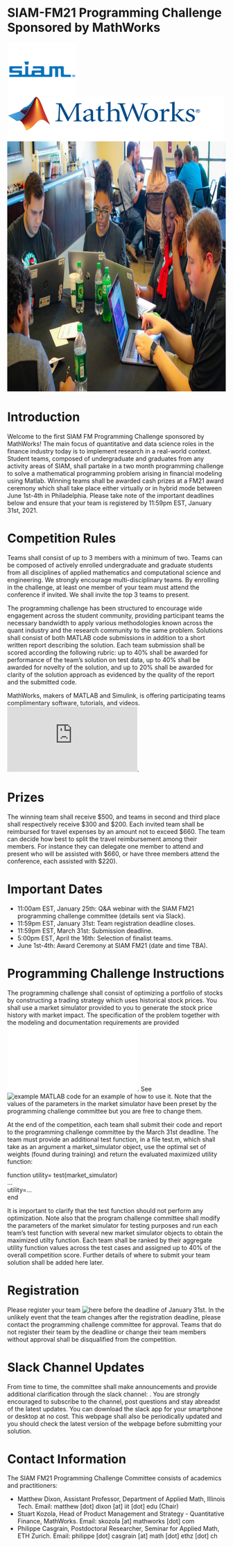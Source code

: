 # SIAM-FM21 Programming Challenge Sponsored by MathWorks


<p float="right">
  <img src="SIAM.png" width="160" height="120"/>
  <img src="MathWorks.png" width="500" height="100" /> 
  <img src="TeamPhoto.jpg" width="1024" height="575"/>
</p>


# Introduction

Welcome to the first SIAM FM Programming Challenge sponsored by MathWorks! The main focus of quantitative and data science roles in the finance industry today is to implement research in a real-world context. Student teams, composed of undergraduate and graduates from any activity areas of SIAM, shall partake in a two month programming challenge to solve a mathematical programming problem arising in financial modeling using Matlab. Winning teams shall be awarded cash prizes at a FM21 award ceremony which shall take place either virtually or in hybrid mode between June 1st-4th in Philadelphia. Please take note of the important deadlines below and ensure that your team is registered by 11:59pm EST, January 31st, 2021. 


# Competition Rules 

Teams shall consist of up to 3 members with a minimum of two. Teams can be composed of actively enrolled undergraduate and graduate students from all disciplines of applied mathematics and computational science and engineering. We strongly encourage multi-disciplinary teams. By enrolling in the challenge, at least one member of your team must attend the conference if invited. We shall invite the top 3 teams to present. 

The programming challenge has been structured to encourage wide engagement across the student community, providing participant teams the necessary bandwidth to apply various methodologies known across the quant industry and the research community to the same problem. Solutions shall consist of both MATLAB code submissions in addition to a short written report describing the solution. Each team submission shall be scored according the following rubric: up to 40% shall be awarded for performance of the team’s solution on test data, up to 40% shall be awarded for novelty of the solution, and up to 20% shall be awarded for clarity of the solution approach as evidenced by the quality of the report and the submitted code.

MathWorks, makers of MATLAB and Simulink, is offering participating teams complimentary software, tutorials, and videos.
![Find out more about how technical computing and Model-Based Design can help you compete](https://www.mathworks.com/academia/student-competitions/siam-financial-mathematics-and-engineering-student-programming-competition.html
).


# Prizes

The winning team shall receive $500, and teams in second and third place shall respectively receive $300 and $200. Each invited team shall be reimbursed for travel expenses by an amount not to exceed $660. The team can decide how best to split the travel reimbursement among their members. For instance they can delegate one member to attend and present who will be assisted with $660, or have three members attend the conference, each assisted with $220). 

# Important Dates 

- 11:00am EST, January 25th: Q&A webinar with the SIAM FM21 programming challenge committee (details sent via Slack). 
- 11:59pm EST, January 31st: Team registration deadline closes.
- 11:59pm EST, March 31st: Submission deadline.
- 5:00pm EST, April the 16th: Selection of finalist teams. 
- June 1st-4th: Award Ceremony at SIAM FM21 (date and time TBA).

# Programming Challenge Instructions

The programming challenge shall consist of optimizing a portfolio of stocks by constructing a trading strategy which uses historical stock prices. You shall use a market simulator provided to you to generate the stock price history with market impact. The specification of the problem together with the modeling and documentation requirements are provided ![here](ProblemDescription.PDF).  See ![example MATLAB code](MarketSimulatorExample.m) for an example of how to use it.  Note that the values of the parameters in the market simulator have been preset by the programming challenge committee but you are free to change them.

At the end of the competition, each team shall submit their code and report to the programming challenge committee by the March 31st deadline. The team must provide an additional test function, in a file test.m, which shall take as an argument a market_simulator object, use the optimal set of weights (found during training) and return the evaluated maximized utility function:
<p>
function utility= test(market_simulator)</br>
    ... </br>
    utility=...</br>
end</br>
  </p>
It is important to clarify that the test function should not perform any optimization. Note also that the program challenge committee shall modify the parameters of the market simulator for testing purposes and run each team’s test function with several new market simulator objects to obtain the maximized utilty function. Each team shall be ranked by their aggregate utility function values across the test cases and assigned up to 40% of the overall competition score. Further details of where to submit your team solution shall be added here later.

# Registration 

Please register your team ![here]() before the deadline of January 31st. In the unlikely event that the team changes after the registration deadline, please contact the programming challenge committee for approval. Teams that do not register their team by the deadline or change their team members without approval shall be disqualified from the competition.

# Slack Channel Updates

From time to time, the committee shall make announcements and provide additional clarification through the slack channel: . You are strongly encouraged to subscribe to the channel, post questions and stay abreadst of the latest updates. You can download the slack app for your smartphone or desktop at no cost. This webpage shall also be periodically updated and you should check the latest version of the webpage before submitting your solution. 

# Contact Information

The SIAM FM21 Programming Challenge Committee consists of academics and practitioners:

- Matthew Dixon, Assistant Professor, Department of Applied Math, Illinois Tech. Email: matthew [dot] dixon [at] iit [dot] edu (Chair)
- Stuart Kozola, Head of Product Management and Strategy - Quantitative Finance, MathWorks. Email: skozola [at] mathworks [dot] com
- Philippe Casgrain, Postdoctoral Researcher, Seminar for Applied Math, ETH Zurich. Email: philippe [dot] casgrain [at] math [dot] ethz [dot] ch






